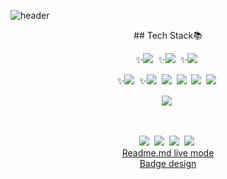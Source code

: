<!--
**withbbang/withbbang** is a ✨ _special_ ✨ repository because its `README.md` (this file) appears on your GitHub profile.
 
Here are some ideas to get you  started:

- 🔭 I’m currently working on ...
- 🌱 I’m currently learning ...
- 👯 I’m looking to collaborate on ...
- 🤔 I’m looking for help with ...
- 💬 Ask me about ...
- 📫 How to reach me: ...
-->
<!-- 헤더 -->
![header](https://capsule-render.vercel.app/api?type=waving&color=0:8ba8ff,100:0015ad&height=200&section=header&text=상남자%20GitHub&fontSize=50&animation=fadeIn&fontColor=eeeeee&fontAlign=75&fontAlignY=45)

<div align=center>
  <!-- 테크 스택 -->
  ## Tech Stack📚

  <!-- 프론트 -->
  ✨<img src="https://img.shields.io/badge/TS-3178C6?style=flat&logo=typescript&logoColor=white">&nbsp;
  ✨<img src="https://img.shields.io/badge/JS-F7DF1E?style=flat&logo=javascript&logoColor=white">&nbsp;
  ✨<img src="https://img.shields.io/badge/REACT-61DAFB?style=flat&logo=react&logoColor=white">&nbsp;
  <!-- <img src="https://img.shields.io/badge/NEXT-000000?style=flat&logo=nextdotjs&logoColor=white">&nbsp; -->
  ✨<img src="https://img.shields.io/badge/REDUX-764ABC?style=flat&logo=redux&logoColor=white">&nbsp;
  ✨<img src="https://img.shields.io/badge/REDUXSAGA-999999?style=flat&logo=reduxsaga&logoColor=white">&nbsp;
  <img src="https://img.shields.io/badge/WEBPACK-8DD6F9?style=flat&logo=webpack&logoColor=white">&nbsp;
  <img src="https://img.shields.io/badge/BABEL-F9DC3E?style=flat&logo=babel&logoColor=white">&nbsp;
  <img src="https://img.shields.io/badge/CSS-1572B6?style=flat&logo=css3&logoColor=white">&nbsp;
  <img src="https://img.shields.io/badge/SASS-CC6699?style=flat&logo=sass&logoColor=white">&nbsp;
  <br/>
  
  <!-- 백 -->
  <img src="https://img.shields.io/badge/EXPRESS-000000?style=flat&logo=express&logoColor=white">&nbsp;
  <!-- <img src="https://img.shields.io/badge/NEST-E0234E?style=flat&logo=nestjs&logoColor=white">&nbsp; -->
  <br/>
  
  <!-- 환경, DB -->
  <img src="https://img.shields.io/badge/NODE-339933?style=flat&logo=nodedotjs&logoColor=white">&nbsp;
  <img src="https://img.shields.io/badge/ORACLE-F80000?style=flat&logo=oracle&logoColor=white">&nbsp;
  <img src="https://img.shields.io/badge/MYSQL-4479A1?style=flat&logo=mysql&logoColor=white">&nbsp;
  <img src="https://img.shields.io/badge/FIREBASE-FFCA28?style=flat&logo=firebase&logoColor=white">&nbsp;
  <br/>
[Readme.md live mode](https://dillinger.io/)<br/>
[Badge design](https://simpleicons.org/)
